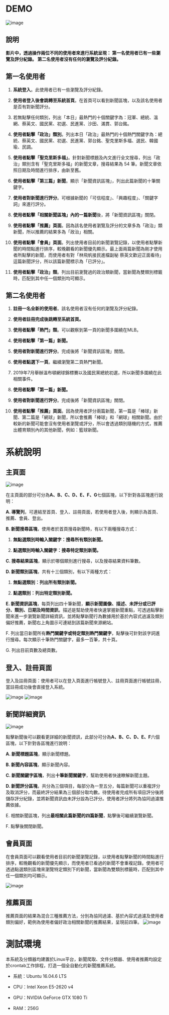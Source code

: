 # DEMO

![image](https://github.com/Cheng-Yi-Ting/ETSearch/blob/master/demo-images/系統操作影片.gif)

## 說明

**影片中，透過操作兩位不同的使用者來進行系統呈現：
第一名使用者已有一些瀏覽及評分紀錄。
第二名使用者沒有任何的瀏覽及評分紀錄。**

## 第一名使用者

1. **系統登入**。此使用者已有一些瀏覽及評分紀錄。

2. **使用者登入後會跳轉至系統首頁**。在首頁可以看到新聞區塊，以及該名使用者是否有對新聞評分。

3. 若無點擊任何類別，列出「本日」最熱門的十個關鍵字為：冠軍、總統、溫網、蔡英文、國民黨、初選、民進黨、沙田、滿貫、郭台銘。

4. **使用者點擊「政治」類別**。列出本日「政治」最熱門的十個熱門關鍵字為：總統、蔡英文、國民黨、初選、民進黨、郭台銘、聖克里斯多福、選民、韓國瑜、民調。

5. **使用者點擊「聖克里斯多福」**。針對新聞標題及內文進行全文搜尋，列出「政治」類別含有「聖克里斯多福」的新聞文章，搜尋結果為 54 筆。新聞文章依照日期及時間進行排序，由新至舊。

6. **使用者點擊「第三篇」新聞**。顯示「新聞資訊區塊」，列出此篇新聞的十筆關鍵字。

7. **使用者對新聞進行評分**。可根據新聞的「可信程度」、「興趣程度」、「關鍵字詞」來進行評分。

8. **使用者點擊「相關新聞區塊」內的一篇新聞**後，將「新聞資訊區塊」關閉。

9. **使用者點擊「推薦」頁面**。因為該名使用者瀏覽及評分的文章多為「政治」類新聞，所以推薦的結果多為「政治」相關。

10. **使用者點擊「會員」頁面**。列出使用者目前的新聞瀏覽記錄，以使用者點擊新聞的時間點進行排序，較晚觀看的新聞優先顯示。最上面兩篇新聞為剛才使用者所點擊的新聞，而使用者有對「林飛帆接民進檔副秘 蔡英文歡迎正面看待」這篇新聞評分，所以該篇新聞標示為「已評分」。

11. **使用者點擊「政治」類**。列出目前瀏覽過的政治類新聞，當新聞為雙類別標籤時，匹配到其中任一個類別均可顯示。

## 第二名使用者

1. **註冊一名全新的使用者**。該名使用者沒有任何的瀏覽及評分紀錄。

2. **使用者註冊完成後跳轉至系統首頁。**

3. **使用者點擊「熱門」類**。可以觀察到第一頁的新聞多圍繞在MLB。

4. **使用者點擊「第一篇」新聞。**

5. **使用者對新聞進行評分**。完成後將「新聞資訊區塊」關閉。

6. **使用者點選下一頁**。繼續瀏覽第二頁熱門新聞。

7. 2019年7月舉辦溫布頓網球錦標賽以及國民黨總統初選，所以新聞多圍繞在此相關事件。

8. **使用者點擊「第一篇」新聞。**

9. **使用者對新聞進行評分**。完成後將「新聞資訊區塊」關閉。

10. **使用者點擊「推薦」頁面**。因為使用者評分兩篇新聞，第一篇是「棒球」新聞、第二篇是「網球」新聞，所以會推薦「棒球」和「網球」相關新聞。由於較新的新聞可能會沒有使用者瀏覽或評分，所以會透過類別隨機的方式，推薦出體育類別內的其他新聞，例如：籃球新聞。

# 系統說明

## 主頁面

![image](https://github.com/Cheng-Yi-Ting/ETSearch/blob/master/demo-images/1.png)

在主頁面的部分可分為**A、B、C、D、E、F、G**七個區塊，以下針對各區塊進行說明：

**A.  導覽列**，可連結至首頁、登入、註冊頁面，若使用者登入後，則顯示為首頁、推薦、會員、登出。

**B.  新聞搜尋區塊**，使用者於首頁搜尋新聞時，有以下兩種搜尋方式：

1. **無點選類別時輸入關鍵字：搜尋所有類別新聞。**

2. **點選類別時輸入關鍵字：搜尋特定類別新聞。**

**C.  搜尋結果區塊**，顯示於哪個類別進行搜尋，以及搜尋結果資料筆數。

**D.  新聞類別區塊**，共有十三個類別，有以下兩種方式：

1. **無點選類別：列出所有類別新聞。**

2. **點選類別：列出特定類別新聞。**

**E.  新聞資訊區塊**，每頁列出四十筆新聞，**顯示新聞圖像、描述、未評分或已評分、類別、日期及時間資訊**，描述是幫助使用者快速掌握新聞重點，可透過點擊新聞來進一步瀏覽新聞詳細資訊，並將點擊新聞行為數據用於基於內容式過濾及類別偏好推薦，新聞右上角圖示可連結到該篇新聞來源網站。

F. 列出當日新聞所有**熱門關鍵字或特定類別熱門關鍵字**，點擊後可針對該字詞進行搜尋。每次顯示十筆熱門關鍵字，最多一百筆，共十頁。

G. 列出目前頁數及總頁數。

## 登入、註冊頁面

登入及註冊頁面：使用者可以在登入頁面進行帳號登入、註冊頁面進行帳號註冊，當註冊成功後會直接登入系統。

![image](https://github.com/Cheng-Yi-Ting/ETSearch/blob/master/demo-images/2.png)
![image](https://github.com/Cheng-Yi-Ting/ETSearch/blob/master/demo-images/3.png)

## 新聞詳細資訊

![image](https://github.com/Cheng-Yi-Ting/ETSearch/blob/master/demo-images/4.png)

點擊新聞後可以觀看更詳細的新聞資訊，此部分可分為**A、B、C、D、E、F**六個區塊，以下針對各區塊進行說明：

**A.  新聞標題區塊**，顯示新聞標題。

**B.  新聞內容區塊**，顯示新聞內容。

**C.  新聞關鍵字區塊**，列出**十筆新聞關鍵字**，幫助使用者快速瞭解新聞主題。

**D.  新聞評分區塊**，共分為三個項目，每部分為一至五分，每篇新聞可以重複評分及取消評分，而最終評分結果為三個部分取均數。待使用者完成所有項目評分後將儲存評分紀錄，並將新聞資訊由未評分設為已評分。使用者評分將列為協同過濾推薦依據。

E.  相關新聞區塊，列出**最相關此篇新聞的四篇新聞**，點擊後可繼續瀏覽新聞。

F. 點擊後關閉新聞。

## 會員頁面

在會員頁面可以觀看使用者目前的新聞瀏覽記錄，以使用者點擊新聞的時間點進行排序，較晚觀看的新聞優先顯示，而使用者已看過的新聞不會重複記錄。使用者可透過點選類別區塊來瀏覽特定類別下的新聞，當新聞為雙類別標籤時，匹配到其中任一個類別均可顯示。

![image](https://github.com/Cheng-Yi-Ting/ETSearch/blob/master/demo-images/5.png)

## 推薦頁面

推薦頁面的結果為混合三種推薦方法，分別為協同過濾、基於內容式過濾及使用者類別偏好，範例為使用者偏好政治相關新聞的推薦結果，呈現前四筆。
![image](https://github.com/Cheng-Yi-Ting/ETSearch/blob/master/demo-images/6.png)

# 測試環境

本系統及分類器均建置於Linux平台，新聞爬取、文件分類器、使用者推薦均設定於crontab工作排程，打造一個全自動化的新聞推薦系統。

- 系統：Ubuntu 16.04.6 LTS

- CPU：Intel Xeon E5-2620 v4

- GPU：NVIDIA GeForce GTX 1080 Ti

- RAM：256G
